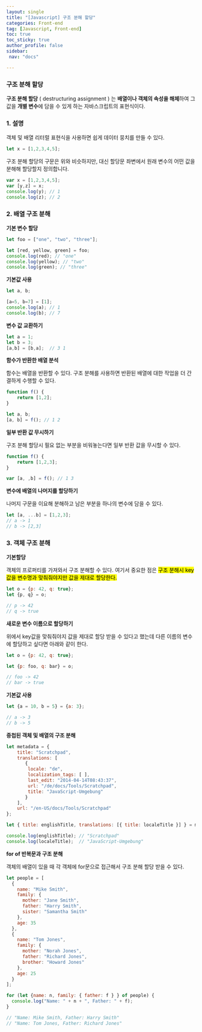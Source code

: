 ```yaml
---
layout: single
title: "[Javascript] 구조 분해 할당"
categories: Front-end
tag: [Javascript, Front-end]
toc: true
toc_sticky: true
author_profile: false
sidebar:
 nav: "docs"

---
```


### 구조 분해 할당

**구조 분해 할당** ( destructuring assignment ) 는 **배열이나 객체의 속성을 해체**하여 그 값을 **개별 변수**에 담을 수 있게 하는 자바스크립트의 표현식이다. 

### 1. 설명

객체 및 배열 리터럴 표현식을 사용하면 쉽게 데이터 뭉치를 만들 수 있다.

```js
let x = [1,2,3,4,5];
```

구조 분해 할당의 구문은 위와 비슷하지만, 대신 할당문 좌변에서 원래 변수의 어떤 값을 분해해 할당할지 정의합니다.

```js
var x = [1,2,3,4,5];
var [y,z] = x;
console.log(y); // 1
console.log(z); // 2
```

### 2. 배열 구조 분해

**기본 변수 할당**

```js
let foo = ["one", "two", "three"];

let [red, yellow, green] = foo;
console.log(red); // "one"
console.log(yellow); // "two"
console.log(green); // "three"
```

**기본값 사용**

```js
let a, b;

[a=5, b=7] = [1];
console.log(a); // 1
console.log(b); // 7
```

**변수 값 교환하기**

```js
let a = 1;
let b = 3;
[a,b] = [b,a];  // 3 1
```

**함수가 반환한 배열 분석**

함수는 배열을 반환할 수 있다. 구조 분해를 사용하면 반환된 배열에 대한 작업을 더 간결하게 수행할 수 있다.

```js
function f() {
    return [1,2];
}

let a, b;
[a, b] = f(); // 1 2
```

**일부 반환 값 무시하기**

구조 분해 할당시 필요 없는 부분을 비워놓는다면 일부 반환 값을 무시할 수 있다.

```js
function f() {
    return [1,2,3];
}

var [a, ,b] = f(); // 1 3
```

**변수에 배열의 나머지를 할당하기**

나머지 구문을 이요해 분해하고 남은 부분을 하나의 변수에 담을 수 있다.

```js
let [a, ...b] = [1,2,3];
// a -> 1
// b -> [2,3]
```

### 3. 객체 구조 분해

**기본할당**

객체의 프로퍼티를 가져와서 구조 분해할 수 있다. 여기서 중요한 점은 <mark>구조 분해시 key 값을 변수명과 맞춰줘야지만 값을 제대로 할당한다. </mark>

```js
let o = {p: 42, q: true};
let {p, q} = o;

// p -> 42
// q -> true
```

**새로운 변수 이름으로 할당하기**

위에서 key값을 맞춰줘야지 값을 제대로 할당 받을 수 있다고 했는데 다른 이름의 변수에 할당하고 싶다면 아래와 같이 한다.

```js
let o = {p: 42, q: true};

let {p: foo, q: bar} = o;

// foo -> 42
// bar -> true
```

**기본값 사용**

```js
let {a = 10, b = 5} = {a: 3};

// a -> 3
// b -> 5
```

**중첩된 객체 및 배열의 구조 분해**

```js
let metadata = {
    title: "Scratchpad",
    translations: [
       {
        locale: "de",
        localization_tags: [ ],
        last_edit: "2014-04-14T08:43:37",
        url: "/de/docs/Tools/Scratchpad",
        title: "JavaScript-Umgebung"
       }
    ],
    url: "/en-US/docs/Tools/Scratchpad"
};

let { title: englishTitle, translations: [{ title: localeTitle }] } = metadata;

console.log(englishTitle); // "Scratchpad"
console.log(localeTitle);  // "JavaScript-Umgebung"
```

**for of 반복문과 구조 분해**

객체의 배열이 있을 때 각 객체에 for문으로 접근해서 구조 분해 할당 받을 수 있다. 

```js
let people = [
  {
    name: "Mike Smith",
    family: {
      mother: "Jane Smith",
      father: "Harry Smith",
      sister: "Samantha Smith"
    },
    age: 35
  },
  {
    name: "Tom Jones",
    family: {
      mother: "Norah Jones",
      father: "Richard Jones",
      brother: "Howard Jones"
    },
    age: 25
  }
];

for (let {name: n, family: { father: f } } of people) {
  console.log("Name: " + n + ", Father: " + f);
}

// "Name: Mike Smith, Father: Harry Smith"
// "Name: Tom Jones, Father: Richard Jones"
```
